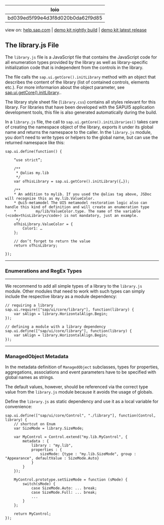 | loio |
| -----|
| bd039ed5f99e4d3f8d020b0da62f9d85 |

<div id="loio">

view on: [help.sap.com](https://help.sap.com/viewer/DRAFT/3237636b137e43519a20ad5513c49ccb/latest/en-US/bd039ed5f99e4d3f8d020b0da62f9d85.html) | [demo kit nightly build](https://openui5nightly.hana.ondemand.com/#/topic/bd039ed5f99e4d3f8d020b0da62f9d85) | [demo kit latest release](https://openui5.hana.ondemand.com/#/topic/bd039ed5f99e4d3f8d020b0da62f9d85)</div>
<!-- loiobd039ed5f99e4d3f8d020b0da62f9d85 -->

## The library.js File

The `library.js` file is a JavaScript file that contains the JavaScript code for all enumeration types provided by the library as well as library-specific initialization code that is independent from the controls in the library.

The file calls the `sap.ui.getCore().initLibrary` method with an object that describes the content of the library \(list of contained controls, elements etc.\). For more informarion about the object parameter, see [sap.ui.getCore\(\).initLibrary](https://openui5.hana.ondemand.com/#/api/sap.ui.core.Core/methods/initLibrary)..

The library style sheet file \(`library.css`\) contains all styles relevant for this library. For libraries that have been developed with the SAPUI5 application development tools, this file is also generated automatically during the build.

In a `library.js` file, the call to `sap.ui.getCore().initLibraries()` takes care of creating the namespace object of the library, exports it under its global name and returns the namespace to the caller. In the `library.js` module, you don’t need to write types or helpers to the global name, but can use the returned namespace like this:

```lang-js
sap.ui.define(function() {
 
    “use strict”;
 
    /**
     * @alias my.lib
     */
    var oThisLibrary = sap.ui.getCore().initLibrary({…});
 
    /**
    * An addition to mylib. If you used the @alias tag above, JSDoc will recognize this as my.lib.ValueColor.
    * @ui5-metamodel The UI5 metamodel restoration logic also can handle this kind of definition and will create an enumeration type
    *         my/lib/ValueColor.type. The name of the variable (<code>thisLibrary</code>) is not mandatory, just an example.
     */
    oThisLibrary.ValueColor = {
        Color1: …
    };
 
    // don’t forget to return the value
    return oThisLibrary;
 
});
```

***

<a name="loiobd039ed5f99e4d3f8d020b0da62f9d85__section_cxp_t22_2z"/>

### Enumerations and RegEx Types

***

We recommend to add all simple types of a library to the `library.js` module. Other modules that need to work with such types can simply include the respective library as a module dependency:

```lang-js
// requiring a library
sap.ui.require(["sap/ui/core/library"], function(library) {
    var sAlign = library.HorizontalAlign.Begin;
});
 
// defining a module with a library dependency
sap.ui.define(["sap/ui/core/library"], function(library) {
    var sAlign = library.HorizontalAlign.Begin;
});
```

***

<a name="loiobd039ed5f99e4d3f8d020b0da62f9d85__section_tx3_y22_2z"/>

### ManagedObject Metadata

In the metadata definition of `ManagedObject` subclasses, types for properties, aggregations, associations and event parameters have to be specified with global names as strings.

The default values, however, should be referenced via the correct type value from the `library.js` module because it avoids the usage of globals.

Define the `library.js` as static dependency and use it as a local variable for convenience:

```lang-js
sap.ui.define(["sap/ui/core/Control", "./library"], function(Control, library) {
    // shortcut on Enum
    var SizeMode = library.SizeMode;
 
    var MyControl = Control.extend("my.lib.MyControl", {
        metadata : {
            library : "my.lib",
            properties : {
                sizeMode: {type : "my.lib.SizeMode", group : "Appearance", defaultValue : SizeMode.Auto}
            }
        }
    });
 
    MyControl.prototype.setSizeMode = function (sMode) {
        switch(sMode) {
            case SizeMode.Auto: ... break;
            case SizeMode.Full: ... break;
            ...
        }
    };
 
    return MyControl;
});
```

